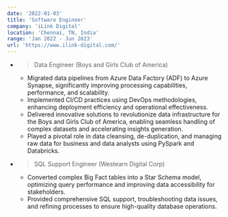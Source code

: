 ```yaml
---
date: '2022-01-03'
title: 'Software Engineer'
company: 'iLink Digital'
location: 'Chennai, TN, India'
range: 'Jan 2022 - Jun 2023'
url: 'https://www.ilink-digital.com/'
---
```


- > Data Engineer (Boys and Girls Club of America)
    - Migrated data pipelines from Azure Data Factory (ADF) to Azure Synapse, significantly improving processing capabilities, performance, and scalability.
    - Implemented CI/CD practices using DevOps methodologies, enhancing deployment efficiency and operational effectiveness.
    - Delivered innovative solutions to revolutionize data infrastructure for the Boys and Girls Club of America, enabling seamless handling of complex datasets and accelerating insights generation.
    - Played a pivotal role in data cleansing, de-duplication, and managing raw data for business and data analysts using PySpark and Databricks.
- > SQL Support Engineer (Westearn Digital Corp)
    - Converted complex Big Fact tables into a Star Schema model, optimizing query performance and improving data accessibility for stakeholders.
    - Provided comprehensive SQL support, troubleshooting data issues, and refining processes to ensure high-quality database operations.